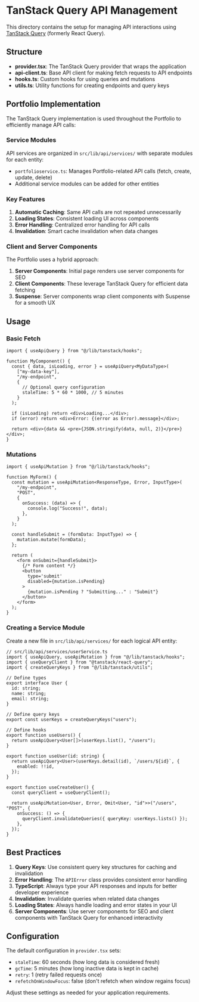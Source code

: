 # TanStack Query API Management

This directory contains the setup for managing API interactions using [TanStack Query](https://tanstack.com/query) (formerly React Query).

## Structure

- **provider.tsx**: The TanStack Query provider that wraps the application
- **api-client.ts**: Base API client for making fetch requests to API endpoints
- **hooks.ts**: Custom hooks for using queries and mutations
- **utils.ts**: Utility functions for creating endpoints and query keys

## Portfolio Implementation

The TanStack Query implementation is used throughout the Portfolio to efficiently manage API calls:

### Service Modules

API services are organized in `src/lib/api/services/` with separate modules for each entity:

- `portfolioservice.ts`: Manages Portfolio-related API calls (fetch, create, update, delete)
- Additional service modules can be added for other entities

### Key Features

1. **Automatic Caching**: Same API calls are not repeated unnecessarily
2. **Loading States**: Consistent loading UI across components
3. **Error Handling**: Centralized error handling for API calls
4. **Invalidation**: Smart cache invalidation when data changes

### Client and Server Components

The Portfolio uses a hybrid approach:

1. **Server Components**: Initial page renders use server components for SEO
2. **Client Components**: These leverage TanStack Query for efficient data fetching
3. **Suspense**: Server components wrap client components with Suspense for a smooth UX

## Usage

### Basic Fetch

```tsx
import { useApiQuery } from "@/lib/tanstack/hooks";

function MyComponent() {
  const { data, isLoading, error } = useApiQuery<MyDataType>(
    ["my-data-key"],
    "/my-endpoint",
    {
      // Optional query configuration
      staleTime: 5 * 60 * 1000, // 5 minutes
    }
  );

  if (isLoading) return <div>Loading...</div>;
  if (error) return <div>Error: {(error as Error).message}</div>;

  return <div>{data && <pre>{JSON.stringify(data, null, 2)}</pre>}</div>;
}
```

### Mutations

```tsx
import { useApiMutation } from "@/lib/tanstack/hooks";

function MyForm() {
  const mutation = useApiMutation<ResponseType, Error, InputType>(
    "/my-endpoint",
    "POST",
    {
      onSuccess: (data) => {
        console.log("Success!", data);
      },
    }
  );

  const handleSubmit = (formData: InputType) => {
    mutation.mutate(formData);
  };

  return (
    <form onSubmit={handleSubmit}>
      {/* Form content */}
      <button
        type='submit'
        disabled={mutation.isPending}
      >
        {mutation.isPending ? "Submitting..." : "Submit"}
      </button>
    </form>
  );
}
```

### Creating a Service Module

Create a new file in `src/lib/api/services/` for each logical API entity:

```tsx
// src/lib/api/services/userService.ts
import { useApiQuery, useApiMutation } from "@/lib/tanstack/hooks";
import { useQueryClient } from "@tanstack/react-query";
import { createQueryKeys } from "@/lib/tanstack/utils";

// Define types
export interface User {
  id: string;
  name: string;
  email: string;
}

// Define query keys
export const userKeys = createQueryKeys("users");

// Define hooks
export function useUsers() {
  return useApiQuery<User[]>(userKeys.list(), "/users");
}

export function useUser(id: string) {
  return useApiQuery<User>(userKeys.detail(id), `/users/${id}`, {
    enabled: !!id,
  });
}

export function useCreateUser() {
  const queryClient = useQueryClient();

  return useApiMutation<User, Error, Omit<User, "id">>("/users", "POST", {
    onSuccess: () => {
      queryClient.invalidateQueries({ queryKey: userKeys.lists() });
    },
  });
}
```

## Best Practices

1. **Query Keys**: Use consistent query key structures for caching and invalidation
2. **Error Handling**: The `APIError` class provides consistent error handling
3. **TypeScript**: Always type your API responses and inputs for better developer experience
4. **Invalidation**: Invalidate queries when related data changes
5. **Loading States**: Always handle loading and error states in your UI
6. **Server Components**: Use server components for SEO and client components with TanStack Query for enhanced interactivity

## Configuration

The default configuration in `provider.tsx` sets:

- `staleTime`: 60 seconds (how long data is considered fresh)
- `gcTime`: 5 minutes (how long inactive data is kept in cache)
- `retry`: 1 (retry failed requests once)
- `refetchOnWindowFocus`: false (don't refetch when window regains focus)

Adjust these settings as needed for your application requirements.
